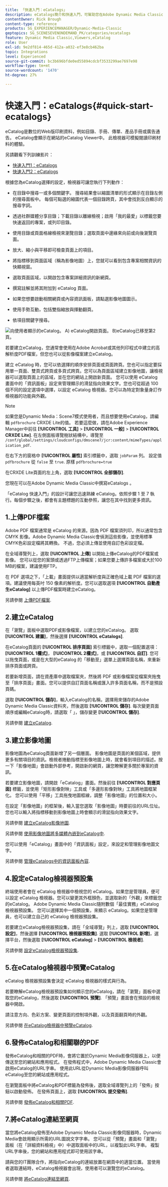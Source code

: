 ```yaml
---
title: 「快速入門：eCatalogs」
description: eCatalogs簡介和快速入門，可幫助您在Adobe Dynamic Media Classic中使用eCatalog技術快速上手並執行。
contentOwner: Rick Brough
content-type: reference
products: SG_EXPERIENCEMANAGER/Dynamic-Media-Classic
geptopics: SG_SCENESEVENONDEMAND_PK/categories/ecatalogs
feature: Dynamic Media Classic,Viewers,eCatalog
role: User
exl-id: 9e2df814-465d-412a-a032-ef3e8cb462ba
topic: Integrations
level: Experienced
source-git-commit: bc3b696bfde0ed55894cdcbf3533299ae7697e98
workflow-type: tm+mt
source-wordcount: '1470'
ht-degree: 27%

---
```


# 快速入門：eCatalogs{#quick-start-ecatalogs}

eCatalog是數位的Web版印刷資料，例如目錄、手冊、傳單、產品手冊或廣告通告。 eCatalog會顯示在網站的eCatalog Viewer中。 此檢視器可模擬閱讀印刷材料的體驗。

另請觀看下列訓練影片：

* [快速入門1：eCatalogs](https://s7d5.scene7.com/s7viewers/html5/VideoViewer.html?videoserverurl=https://s7d5.scene7.com/is/content/&amp;emailurl=https://s7d5.scene7.com/s7/emailFriend&amp;serverUrl=https://s7d5.scene7.com/is/image/&amp;config=Scene7SharedAssets/Universal_HTML5_Video&amp;contenturl=https://s7d5.scene7.com/skins/&amp;asset=S7tutorials/561_Quick%20Start%20-%20Part%201_converted%20renamed_eCatalogs-AVS)
* [快速入門2：eCatalogs](https://s7d5.scene7.com/s7viewers/html5/VideoViewer.html?videoserverurl=https://s7d5.scene7.com/is/content/&amp;emailurl=https://s7d5.scene7.com/s7/emailFriend&amp;serverUrl=https://s7d5.scene7.com/is/image/&amp;config=Scene7SharedAssets/Universal_HTML5_Video&amp;contenturl=https://s7d5.scene7.com/skins/&amp;asset=S7tutorials/562_Quick%20Start%20-%20Part%202_converted%20renamed_eCatalogs-AVS)

根據您為eCatalog選擇的設定，檢視器可讓您執行下列動作：

* 在目錄中搜尋一或多個關鍵字。 搜尋結果會以縮圖清單的形式顯示在目錄左側的搜尋面板中。 每個可點選的縮圖代表一個目錄跨頁，其中會找到反白顯示的搜尋字詞。

* 透過社群媒體分享目錄；下載目錄以離線檢視；啟用「我的最愛」以標籤您要快速返回的專案，或列印目錄。
* 使用目錄或頁面格線檢視來瀏覽目錄；選取頁面中邊緣來向前或向後瀏覽頁面。
* 放大、縮小與平移即可檢查頁面上的項目。
* 將指標移到頁面區域（稱為影像地圖）上，您就可以看到包含專案相關資訊的快顯視窗。
* 選取頁面區域，以開啟包含專案詳細資訊的新網頁。
* 撰寫註解並將其附加到 eCatalog 頁面。
* 如果您想要啟動相關網頁或內容資訊面板，請點選影像地圖圖示。
* 使用手勢互動，包括雙指縮放與揮動翻頁。
* 依項目關鍵字搜尋。

![向使用者顯示的eCatalog。 A) eCatalog開啟頁面。 B)eCatalog已移至第2頁。](/help/using/assets/ec_cat_viewer_popup.png)

若要建立eCatalog，您通常會使用在Adobe Acrobat或其他列印程式中建立的高解析度PDF檔案，但您也可以從影像檔案建立eCatalog。

建立 eCatalog 時，您可以依選擇的順序安排頁面或頁面跨頁。您也可以指定要採用單一頁面、雙頁式跨頁或多頁式跨頁。您可以為頁面區域建立影像地圖，讓檢視器可以選取頁面上的區域，並在您的網站上開啟新頁面。 您可以使用 eCatalog 畫面中的「資訊面板」設定來管理顯示的滑鼠指向效果文字。您也可從超過 100 個不同的設定選項中選擇，以設定 eCatalog 檢視器。您可以為特定對象量身訂作檢視器的功能與外觀。

>[!NOTE]
>
>如果您是Dynamic Media：Scene7模式使用者，而且想要使用eCatalog，請編輯 `pdfbrochure` CRXDE Lite的值。 若要這麼做，請在Adobe Experience Manager中前往 **[!UICONTROL 工具]** > **[!UICONTROL 一般]** > **[!UICONTROL CRXDE Lite]**. 在左側面板導覽樹狀結構中，導覽至 `/conf/global/settings/cloudconfigs/dmscene7/jcr:content/mimeTypes/application_pdf`.
>
>在右下方的窗格中 **[!UICONTROL 屬性]** 索引標籤中，選取 `jobParam` 列。 設定值 `pdfbrochure` 從 `false` 至 `true`. 原樣 `pdfbrochure=true`
>
>在CRXDE Lite頁面的左上角，選取 **[!UICONTROL 全部儲存]**.
>
>您現在可以在Adobe Dynamic Media Classic中撰寫eCatalogs 。

「eCatalog 快速入門」的設計可讓您迅速熟練 eCatalog。依照步驟 1 至 7 執行。每個步驟之後，都會有主題標題的互動參照，讓您在其中找到更多資訊。

## 1.上傳PDF檔案

Adobe PDF 檔案通常是 eCatalog 的來源。因為 PDF 檔案須列印，所以通常包含 CMYK 影像。Adobe Dynamic Media Classic會偵測這些影像，並使用標準CMYK色彩設定檔將其轉換。 不過，您必須上傳並使用自訂色彩設定檔。

在全域導覽列上，選取 **[!UICONTROL 上傳]** 以開始上傳eCatalog的PDF檔案或影像。 您可以從您的案頭或透過FTP上傳檔案；如果您要上傳許多檔案或大於100 MB的檔案，建議使用FTP。

在 PDF 選項之下，「上載」畫面提供以適當解析度與正確色域上載 PDF 檔案的選項。建議使用每英吋 150 像素的解析度。您可以選取選項 **[!UICONTROL 自動產生eCatalog]** 以上傳PDF檔案時建立eCatalog。

另請參閱 [上傳PDF檔案](uploading-pdf-files.md#uploading_the_pdf_files).

## 2.建立eCatalog

在「瀏覽」面板中選取PDF或影像檔案，以建立您的eCatalog。 選取 **[!UICONTROL 建置]**，然後選擇 **[!UICONTROL eCatalogs]**.

在eCatalog頁面的 **[!UICONTROL 排序頁面]** 索引標籤中，選取一個配置選項： **[!UICONTROL 1欄式]**， **[!UICONTROL 2欄式]**，或 **[!UICONTROL 自訂]**. 您可以拖曳頁面，或是在大型的eCatalog 的「移動至」選單上選擇頁面名稱，來重新排序頁面或跨頁。

若要新增頁面，請在資產庫中選取檔案夾，然後將 PDF 或影像檔案從檔案夾拖曳至「排序頁面」畫面。您可以提供自訂頁面名稱或匯入許多頁面名稱，而不是預設頁碼。

選取 **[!UICONTROL 儲存]**，輸入eCatalog的名稱，選擇用來儲存的Adobe Dynamic Media Classic資料夾，然後選取 **[!UICONTROL 儲存]**. 每次變更頁面順序或編輯eCatalog時，請選取「 」，儲存變更 **[!UICONTROL 儲存]**.

另請參閱 [建立eCatalog](creating-ecatalog.md).

## 3.建立影像地圖

影像地圖為eCatalog頁面新增了另一個層面。 影像地圖是頁面的某個區域，提供更多有關項目的資訊。檢視者捲動指標至影像地圖上時，就會看到項目的描述。按一下「影像地圖」會啟動外部參考，開啟新的網頁，讓您瞭解更多關於專案的資訊。

若要建立影像地圖，請開啟「eCatalog」畫面。然後前往 **[!UICONTROL 對應頁面]** 標籤，並使用「矩形影像對映」工具或「多邊形影像對映」工具將地圖框架化。 您可以使用「平移」工具拖曳地圖框線，調整「影像地圖」的位置和大小。

在設定「影像地圖」的框架後，輸入當您選取「影像地圖」時要前往的URL位址。 您也可以輸入將指標移動到影像地圖上時會顯示的滑鼠指向效果文字。

另請參閱 [建立eCatalog影像地圖](creating-ecatalog-image-maps.md#creating-ecatalog-image-maps).

另請參閱 [使用影像地圖將多媒體內嵌到eCatalog中](creating-ecatalog-image-maps.md#embedding-rich-media-in-an-ecatalog).

您可以使用「eCatalog」畫面中的「資訊面板」設定，來設定和管理影像地圖文字。

另請參閱 [管理eCatalogs中的資訊面板內容](/help/using/info-panel-content-ecatalog.md).

## 4.設定eCatalog檢視器預設集

終端使用者會在 eCatalog 檢視器中檢視您的 eCatalog。如果您是管理員，便可以設定 eCatalog 檢視器。您可以變更其外框顏色，並選取新的「外觀」來標籤您的eCatalog。 Adobe Dynamic Media Classic隨附數個「最佳實務」eCatalog檢視器預設集。 您可以選擇其中一個預設集，來顯示 eCatalog。如果您是管理員，也可以建立自己的 eCatalog 檢視器預設集。

若要建立eCatalog檢視器預設集，請在「全域導覽」列上，選取 **[!UICONTROL 設定]**，然後選擇 **[!UICONTROL 檢視器預設集]**. 選取 **[!UICONTROL 新增]**，選擇平台，然後選取 **[!UICONTROL eCatalog]** > **[!UICONTROL 檢視者]**.

另請參閱 [設定eCatalog檢視器預設集](setting-ecatalog-viewer-presets.md#setting-up-ecatalog-viewer-presets).

## 5.在eCatalog檢視器中預覽eCatalog

eCatalog 檢視器預設集會決定 eCatalog 檢視器的樣式與行為。

若要瞭解eCatalog檢視器預設集如何顯示您的eCatalog，請在「瀏覽」面板中選取您的eCatalog，然後選取 **[!UICONTROL 預覽]**. 「預覽」畫面會在預設的檢視器中開啟。

請注意方向、色彩方案、變更頁面的控制項外觀，以及頁面翻頁時的外觀。

另請參閱 [在eCatalog檢視器中預覽eCatalog](previewing-ecatalogs-ecatalog-viewer.md#previewing-ecatalogs-in-the-ecatalog-viewer).

## 6.發佈eCatalog和相關聯的PDF

發佈eCatalog和相關的PDF時，會將它置於Dynamic Media影像伺服器上，以便傳送至您的網站和應用程式。 在發佈程式中，Adobe Dynamic Media Classic會啟用eCatalog的URL字串。 使用此URL從Dynamic Media影像伺服器呼叫eCatalog至您的網站或應用程式。

在瀏覽面板中將eCatalog和PDF標籤為發佈後，選取全域導覽列上的「發佈」按鈕以啟動發佈。 在發佈頁面上，選取 **[!UICONTROL 提交發佈]**.

另請參閱 [發佈eCatalog和相關PDF](publishing-ecatalogs-associated-pdfs.md#publishing-ecatalogs-and-associated-pdfs).

## 7.將eCatalog連結至網頁

當您將eCatalog發佈至Adobe Dynamic Media Classic影像伺服器時，Dynamic Media會啟用顯示所需的URL圖說文字字串。 您可以從「預覽」畫面和「瀏覽」面板（在「詳細資料檢視」中）中選取面板中的URL，以複製此URL字串。 複製URL字串後，您的網站和應用程式即可使用該字串。

請與您的IT團隊合作，將指向eCatalog的連結放置在網頁中的適當位置。 當使用者選取連結時，eCatalog檢視器會出現，使用者可以瀏覽您的eCatalog。

另請參閱 [將eCatalog連結至網頁](linking-ecatalog-web-page.md#linking-an-ecatalog-to-a-web-page).
